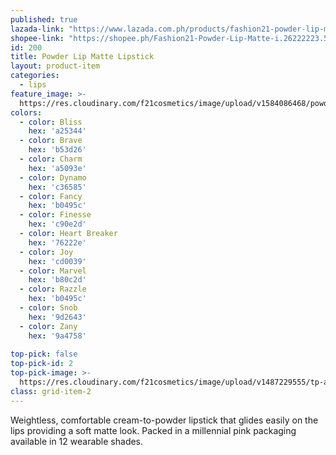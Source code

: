 ```yaml
---
published: true
lazada-link: "https://www.lazada.com.ph/products/fashion21-powder-lip-matte-i583274017-s1593776371.html?spm=a2o4l.searchlistcategory.bestshown_1.5.78724e4a9JjQaD&search=1"
shopee-link: "https://shopee.ph/Fashion21-Powder-Lip-Matte-i.26222223.5415708068"
id: 200
title: Powder Lip Matte Lipstick
layout: product-item
categories:
  - lips
feature_image: >-
  https://res.cloudinary.com/f21cosmetics/image/upload/v1584086468/powder-lip-matte.jpg
colors:
  - color: Bliss
    hex: 'a25344'
  - color: Brave
    hex: 'b53d26'
  - color: Charm
    hex: 'a5093e'
  - color: Dynamo
    hex: 'c36585'
  - color: Fancy
    hex: 'b0495c'
  - color: Finesse
    hex: 'c90e2d'
  - color: Heart Breaker
    hex: '76222e'
  - color: Joy
    hex: 'cd0039'
  - color: Marvel
    hex: 'b80c2d'
  - color: Razzle
    hex: 'b0495c'
  - color: Snob
    hex: '9d2643'
  - color: Zany
    hex: '9a4758'
  
top-pick: false
top-pick-id: 2
top-pick-image: >-
  https://res.cloudinary.com/f21cosmetics/image/upload/v1487229555/tp-all-day-matte2.jpg
class: grid-item-2
---
```

Weightless, comfortable cream-to-powder lipstick that glides easily on the lips providing a soft matte look. Packed in a millennial pink packaging available in 12 wearable shades.
